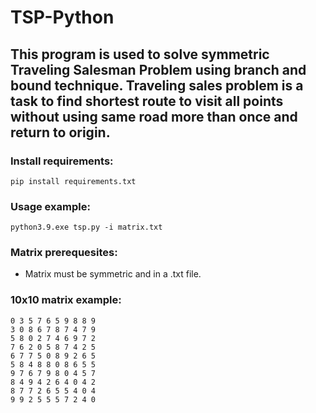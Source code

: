 # TSP-Python

## This program is used to solve symmetric Traveling Salesman Problem using branch and bound technique. Traveling sales problem is a task to find shortest route to visit all points without using same road more than once and return to origin.

### Install requirements:

``pip install requirements.txt``

### Usage example:

``python3.9.exe tsp.py -i matrix.txt``

### Matrix prerequesites: 

- Matrix must be symmetric and in a .txt file.
### 10x10 matrix example:
``0 3 5 7 6 5 9 8 8 9``\
``3 0 8 6 7 8 7 4 7 9``\
``5 8 0 2 7 4 6 9 7 2``\
``7 6 2 0 5 8 7 4 2 5``\
``6 7 7 5 0 8 9 2 6 5``\
``5 8 4 8 8 0 8 6 5 5``\
``9 7 6 7 9 8 0 4 5 7``\
``8 4 9 4 2 6 4 0 4 2``\
``8 7 7 2 6 5 5 4 0 4``\
``9 9 2 5 5 5 7 2 4 0``



